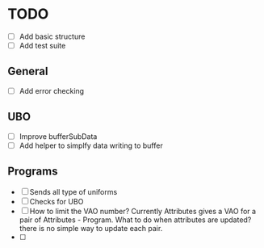 # TODO

* [ ] Add basic structure
* [ ] Add test suite

## General

* [ ] Add error checking

## UBO

* [ ] Improve bufferSubData
* [ ] Add helper to simplfy data writing to buffer

## Programs

* [ ] Sends all type of uniforms
* [ ] Checks for UBO
* [ ] How to limit the VAO number? Currently Attributes gives a VAO for a pair
of Attributes - Program. What to do when attributes are updated? there is no
simple way to update each pair.
* [ ]

